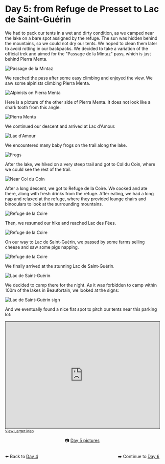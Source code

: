 # Day 5: from Refuge de Presset to Lac de Saint-Guérin

We had to pack our tents in a wet and dirty condition, as we camped near the lake on a bare spot assigned by the refuge. The sun was hidden behind the mountains, so we could not dry our tents. We hoped to clean them later to avoid rotting in our backpacks. We decided to take a variation of the official trek and aimed for the "Passage de la Mintaz" pass, which is just behind Pierra Menta.

![Passage de la Mintaz](<photos/media/large/Day 5/20230906_094119.jpg>)

We reached the pass after some easy climbing and enjoyed the view. We saw some alpinists climbing Pierra Menta.

![Alpinists on Pierra Menta](<photos/media/large/Day 5/20230906_100718.jpg>)

Here is a picture of the other side of Pierra Menta. It does not look like a shark tooth from this angle.

![Pierra Menta](<photos/media/large/Day 5/20230906_101554.jpg>)

We continued our descent and arrived at Lac d'Amour.

![Lac d'Amour](<photos/media/large/Day 5/20230906_110057.jpg>)

We encountered many baby frogs on the trail along the lake.

![Frogs](<photos/media/large/Day 5/20230906_104834.jpg>)

After the lake, we hiked on a very steep trail and got to Col du Coin, where we could see the rest of the trail.

![Near Col du Coin](<photos/media/large/Day 5/20230906_114005.jpg>)

After a long descent, we got to Refuge de la Coire. We cooked and ate there, along with fresh drinks from the refuge. After eating, we had a long nap and relaxed at the refuge, where they provided lounge chairs and binoculars to look at the surrounding mountains.

![Refuge de la Coire](<photos/media/large/Day 5/20230906_124952.jpg>)

Then, we resumed our hike and reached Lac des Fées.

![Refuge de la Coire](<photos/media/large/Day 5/20230906_155038.jpg>)

On our way to Lac de Saint-Guérin, we passed by some farms selling cheese and saw some pigs napping.

![Refuge de la Coire](<photos/media/large/Day 5/20230906_160802.jpg>)

We finally arrived at the stunning Lac de Saint-Guérin.

![Lac de Saint-Guérin](<photos/media/large/Day 5/20230906_173554.jpg>)

We decided to camp there for the night. As it was forbidden to camp within 100m of the lakes in Beaufortain, we looked at the signs:

![Lac de Saint-Guérin sign](<photos/media/large/Day 6/20230907_085959.jpg>)

And we eventually found a nice flat spot to pitch our tents near this parking lot:

<iframe width="100%" height="350" src="https://www.openstreetmap.org/export/embed.html?bbox=6.564009189605714%2C45.644543199853295%2C6.599843502044679%2C45.6580426740043&amp;layer=mapnik&amp;marker=45.65129334364864%2C6.581926345825195" style="border: 1px solid black"></iframe>
<small><a href="https://www.openstreetmap.org/?mlat=45.6513&amp;mlon=6.5819#map=16/45.6513/6.5819&amp;layers=P">View Larger Map</a></small>

<div markdown="1" style="text-align: center;">

📷️ [Day 5 pictures](photos/Day-5.html)

</div>

<div markdown="1" style="float: left;">

⬅️ Back to [Day 4](day4.md)

</div>

<div markdown="1" style="float: right;">

➡️ Continue to [Day 6](day6.md)

</div>